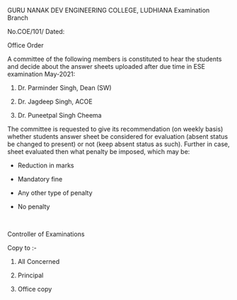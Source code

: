 GURU NANAK DEV ENGINEERING COLLEGE, LUDHIANA
Examination Branch

No.COE/101/             Dated:

Office Order

A committee of the following members is constituted to hear the students and decide about the answer sheets uploaded after due time in ESE examination May-2021:


1.	Dr. Parminder Singh, Dean (SW)

2.	Dr. Jagdeep Singh, ACOE

3.	Dr. Puneetpal Singh Cheema

The committee is requested to give its recommendation (on weekly basis) whether students answer sheet be considered for evaluation (absent status be changed to present) or not (keep absent status as such). Further in case, sheet evaluated then what penalty be imposed, which may be:

-	Reduction in marks

-	Mandatory fine

-	Any other type of penalty

-	No penalty

</br>

Controller of Examinations

Copy to :-

1.	All Concerned

2.	Principal

3.	Office copy
